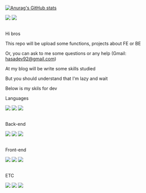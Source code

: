[![Anurag's GitHub stats](https://github-readme-stats.vercel.app/api?username=pk-000000&show_icons=true&theme=midnight-purple)](https://github.com/anuraghazra/github-readme-stats)


<div>
    <img src="https://img.shields.io/badge/Blog-FFFFFF?style=round-square&logo=Storyblok&logoColor=09B3AF&labelColor=FFFFFF"/>
    <img src="https://img.shields.io/badge/Gmail-FFFFFF?style=round-square&logo=Gmail&logoColor=EA4335&labelColor=FFFFFF"/>
</div><br />

Hi bros


This repo will be upload some functions, projects about FE or BE

Or, you can ask to me some questions or any help (Gmail: hasadev92@gmail.com)

At my blog will be write some skills studied

But you should understand that I'm lazy and wait


Below is my skils for dev

Languages
<div>
    <img src="https://img.shields.io/badge/JavaScript-FFFFFF?style=round-square&logo=JavaScript&logoColor=F7DF1E&labelColor=black"/>
    <img src="https://img.shields.io/badge/TypeScript-FFFFFF?style=round-square&logo=TypeScript&logoColor=3178C6&labelColor=black"/>
    <img src="https://img.shields.io/badge/Dart-FFFFFF?style=round-square&logo=Dart&logoColor=0175C2&labelColor=black"/>
</div><br />

Back-end
<div>
    <img src="https://img.shields.io/badge/Node.js-FFFFFF?style=round-square&logo=Node.js&logoColor=339933&labelColor=black"/>
    <img src="https://img.shields.io/badge/Express-FFFFFF?style=round-square&logo=Express&logoColor=FFFFFF&labelColor=black"/>
    <img src="https://img.shields.io/badge/Koa-FFFFFF?style=round-square&logo=Koa&logoColor=FFFFFF&labelColor=black"/>
</div><br />

Front-end
<div>
    <img src="https://img.shields.io/badge/React-FFFFFF?style=round-square&logo=React&logoColor=61DAFB&labelColor=black"/>
    <img src="https://img.shields.io/badge/Vue.js-FFFFFF?style=round-square&logo=Vue.js&logoColor=4FC08D&labelColor=black"/>
    <img src="https://img.shields.io/badge/Flutter-FFFFFF?style=round-square&logo=Flutter&logoColor=02569B&labelColor=black"/>
</div><br />

ETC
<div>
    <img src="https://img.shields.io/badge/Amazon AWS-FFFFFF?style=round-square&logo=Amazon AWS&logoColor=61DAFB&labelColor=black"/>
    <img src="https://img.shields.io/badge/Git-FFFFFF?style=round-square&logo=Git&logoColor=F05032&labelColor=black"/>
    <img src="https://img.shields.io/badge/MySQL-FFFFFF?style=round-square&logo=MySQL&logoColor=4479A1&labelColor=black"/>
</div><br />
